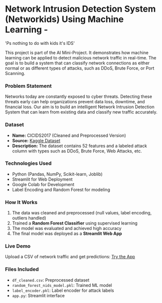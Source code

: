 # Network Intrusion Detection System (Networkids) Using Machine Learning -
'Ps nothing to do with kids it's IDS'

This project is part of the AI Mini-Project. It demonstrates how machine learning can be applied to detect malicious network traffic in real-time. The goal is to build a system that can classify network connections as either normal or as different types of attacks, such as DDoS, Brute Force, or Port Scanning.

###  Problem Statement
Networks today are constantly exposed to cyber threats. Detecting these threats early can help organizations prevent data loss, downtime, and financial loss. Our aim is to build an intelligent Network Intrusion Detection System that can learn from existing data and classify new traffic accurately.

### Dataset
- **Name:** CICIDS2017 (Cleaned and Preprocessed Version)
- **Source:** [Kaggle Dataset](https://www.kaggle.com/ericanacletoribeiro/cicids2017-cleaned-and-preprocessed)
- **Description:** The dataset contains 52 features and a labeled attack column with types such as DDoS, Brute Force, Web Attacks, etc.

### Technologies Used
- Python (Pandas, NumPy, Scikit-learn, Joblib)
- Streamlit for Web Deployment
- Google Colab for Development
- Label Encoding and Random Forest for modeling

### How It Works
1. The data was cleaned and preprocessed (null values, label encoding, outliers handled)
2. Trained a **Random Forest Classifier** using supervised learning
3. The model was evaluated and achieved high accuracy
4. The final model was deployed as a **Streamlit Web App**

### Live Demo
Upload a CSV of network traffic and get predictions:
 [Try the App](https://networkids.streamlit.app)

###  Files Included
- `df_cleaned.csv`: Preprocessed dataset
- `random_forest_nids_model.pkl`: Trained ML model
- `label_encoder.pkl`: Label encoder for attack labels
- `app.py`: Streamlit interface
